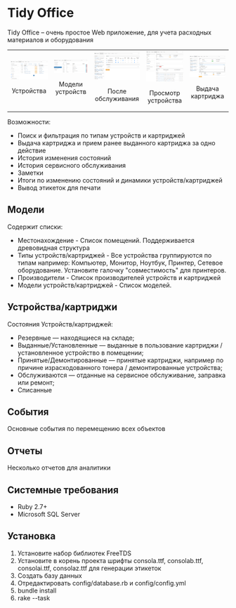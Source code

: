# Tidy Office
Tidy Office – очень простое Web приложение, для учета расходных материалов и оборудования

<table border="0">
  <tr>
    <td align="center">
      <a href="https://github.com/Rorty/tidy-office/blob/main/public/images/devices.PNG" target="_blank">
        <img src="https://github.com/Rorty/tidy-office/blob/main/public/images/devices_t.png">
      </a>
      <br />
      <p>Устройства</p>
    </td>
    <td align="center">
      <a href="https://github.com/Rorty/tidy-office/blob/main/public/images/device_models.PNG" target="_blank">
        <img src="https://github.com/Rorty/tidy-office/blob/main/public/images/device_models_t.png">
      </a>
      <br />
      <p>Модели устройств</p>
    </td>
    <td align="center">
      <a href="https://github.com/Rorty/tidy-office/blob/main/public/images/from_service.PNG" target="_blank">
        <img src="https://github.com/Rorty/tidy-office/blob/main/public/images/from_service_t.png">
      </a>
      <br />
      <p>После обслуживания</p>
    </td>
    <td align="center">
      <a href="https://github.com/Rorty/tidy-office/blob/main/public/images/show.PNG" target="_blank">
        <img src="https://github.com/Rorty/tidy-office/blob/main/public/images/show_t.png">
      </a>
      <br />
      <p>Просмотр устройства</p>
    </td>
    <td align="center">
      <a href="https://github.com/Rorty/tidy-office/blob/main/public/images/to_issue.PNG" target="_blank">
        <img src="https://github.com/Rorty/tidy-office/blob/main/public/images/to_issue_t.png">
      </a>
      <br />
      <p>Выдача картриджа</p>
    </td>
  </tr>
</table>

Возможности:
- Поиск и фильтрация по типам устройств и картриджей
- Выдача картриджа и прием ранее выданного картриджа за одно действие
- История изменения состояний
- История сервисного обслуживания
- Заметки
- Итоги по изменению состояний и динамики устройств/картриджей
- Вывод этикеток для печати

## Модели
Содержит списки:
- Местонахождение - Список помещений. Поддерживается древовидная структура
- Типы устройств/картриджей - Все устройства группируются по типам например: Компьютер, Монитор, Ноутбук, Принтер, Сетевое оборудование. Установите галочку "совместимость" для принтеров. 
- Производители - Список производителей устройств и картриджей
- Модели устройств/картриджей - Список моделей.

## Устройства/картриджи
Состояния Устройств/картриджей:
- Резервные — находящиеся на складе;
- Выданные/Установленные — выданные в пользование картриджи / установленное устройство в помещении;
- Принятые/Демонтированные — принятые картриджи, например по причине израсходованного тонера / демонтированные устройства;
- Обслуживаются — отданные на сервисное обслуживание, заправка или ремонт;
- Списанные

## События
Основные события по перемещению всех объектов
## Отчеты
Несколько отчетов для аналитики

## Системные требования
- Ruby 2.7+
- Microsoft SQL Server

## Установка
1. Установите набор библиотек FreeTDS
2. Установите в корень проекта шрифты consola.ttf, consolab.ttf, consolai.ttf, consolaz.ttf для генерации этикеток
3. Создать базу данных
4. Отредактировать config/database.rb и config/config.yml
5. bundle install
6. rake --task
